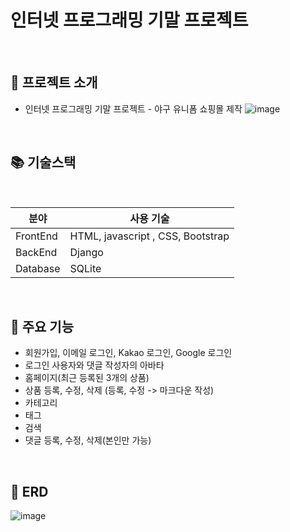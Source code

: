 # 인터넷 프로그래밍 기말 프로젝트

<br>

## 📖 프로젝트 소개 

- 인터넷 프로그래밍 기말 프로젝트 - 야구 유니폼 쇼핑몰 제작
    ![image](https://github.com/gayoung0627/django_project/assets/88507057/b030a08f-710b-48f4-bbf2-c3bcfb38a8de) 
<br>


## 📚 기술스택
<br>

| 분야           | 사용 기술                       | 
| -------------- | ------------------------------- | 
| FrontEnd       | HTML, javascript , CSS, Bootstrap             |
| BackEnd        | Django |
| Database       | SQLite              |
<br>

## 📁 주요 기능

- 회원가입, 이메일 로그인, Kakao 로그인, Google 로그인
- 로그인 사용자와 댓글 작성자의 아바타
- 홈페이지(최근 등록된 3개의 상품)
- 상품 등록, 수정, 삭제 (등록, 수정 -> 마크다운 작성)
- 카테고리 
- 태그
- 검색
- 댓글 등록, 수정, 삭제(본인만 가능)
<br>

## 📖 ERD

![image](https://github.com/gayoung0627/django_project/assets/88507057/900c00e3-1bfd-48a3-96e5-496ed501f31e)







